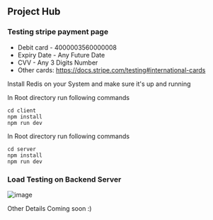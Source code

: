 ## Project Hub

### Testing stripe payment page<br/>
- Debit card - 4000003560000008 <br/>
- Expiry Date - Any Future Date <br/>
- CVV - Any 3 Digits Number <br/>
- Other cards: https://docs.stripe.com/testing#international-cards

Install Redis on your System and make sure it's up and running <br/>

In Root directory run following commands
```
cd client
npm install
npm run dev
```
In Root directory run following commands
```
cd server
npm install
npm run dev
```

### Load Testing on Backend Server<br/>
![image](https://github.com/user-attachments/assets/3b9fbb85-0f0f-4fee-8dd9-f5c9b1495949)

Other Details Coming soon :)

